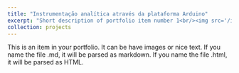 ```yaml
---
title: "Instrumentação analítica através da plataforma Arduino"
excerpt: "Short description of portfolio item number 1<br/><img src='/images/arduino500x300.jpg'>"
collection: projects
---
```


This is an item in your portfolio. It can be have images or nice text. If you name the file .md, it will be parsed as markdown. If you name the file .html, it will be parsed as HTML. 
